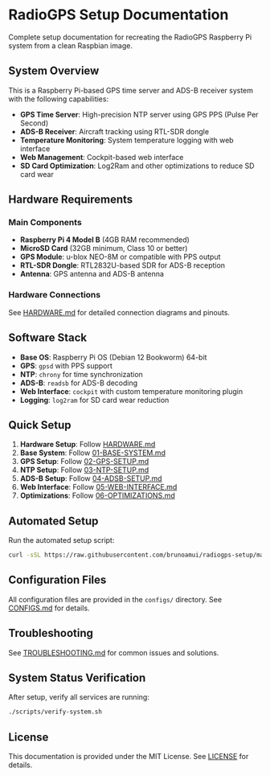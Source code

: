 # RadioGPS Setup Documentation

Complete setup documentation for recreating the RadioGPS Raspberry Pi system from a clean Raspbian image.

## System Overview

This is a Raspberry Pi-based GPS time server and ADS-B receiver system with the following capabilities:

- **GPS Time Server**: High-precision NTP server using GPS PPS (Pulse Per Second)
- **ADS-B Receiver**: Aircraft tracking using RTL-SDR dongle
- **Temperature Monitoring**: System temperature logging with web interface
- **Web Management**: Cockpit-based web interface
- **SD Card Optimization**: Log2Ram and other optimizations to reduce SD card wear

## Hardware Requirements

### Main Components
- **Raspberry Pi 4 Model B** (4GB RAM recommended)
- **MicroSD Card** (32GB minimum, Class 10 or better)
- **GPS Module**: u-blox NEO-8M or compatible with PPS output
- **RTL-SDR Dongle**: RTL2832U-based SDR for ADS-B reception
- **Antenna**: GPS antenna and ADS-B antenna

### Hardware Connections
See [HARDWARE.md](HARDWARE.md) for detailed connection diagrams and pinouts.

## Software Stack

- **Base OS**: Raspberry Pi OS (Debian 12 Bookworm) 64-bit
- **GPS**: `gpsd` with PPS support
- **NTP**: `chrony` for time synchronization
- **ADS-B**: `readsb` for ADS-B decoding
- **Web Interface**: `cockpit` with custom temperature monitoring plugin
- **Logging**: `log2ram` for SD card wear reduction

## Quick Setup

1. **Hardware Setup**: Follow [HARDWARE.md](HARDWARE.md)
2. **Base System**: Follow [01-BASE-SYSTEM.md](docs/01-BASE-SYSTEM.md)
3. **GPS Setup**: Follow [02-GPS-SETUP.md](docs/02-GPS-SETUP.md)
4. **NTP Setup**: Follow [03-NTP-SETUP.md](docs/03-NTP-SETUP.md)
5. **ADS-B Setup**: Follow [04-ADSB-SETUP.md](docs/04-ADSB-SETUP.md)
6. **Web Interface**: Follow [05-WEB-INTERFACE.md](docs/05-WEB-INTERFACE.md)
7. **Optimizations**: Follow [06-OPTIMIZATIONS.md](docs/06-OPTIMIZATIONS.md)

## Automated Setup

Run the automated setup script:
```bash
curl -sSL https://raw.githubusercontent.com/brunoamui/radiogps-setup/main/setup.sh | bash
```

## Configuration Files

All configuration files are provided in the `configs/` directory. See [CONFIGS.md](CONFIGS.md) for details.

## Troubleshooting

See [TROUBLESHOOTING.md](TROUBLESHOOTING.md) for common issues and solutions.

## System Status Verification

After setup, verify all services are running:
```bash
./scripts/verify-system.sh
```

## License

This documentation is provided under the MIT License. See [LICENSE](LICENSE) for details.
